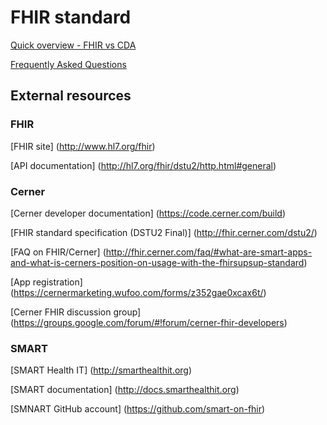# FHIR standard

[Quick overview - FHIR vs CDA](FHIR.md)

[Frequently Asked Questions](FAQ.md)

## External resources

### FHIR
[FHIR site]
(http://www.hl7.org/fhir)
	
[API documentation]
(http://hl7.org/fhir/dstu2/http.html#general)

### Cerner
[Cerner developer documentation]
(https://code.cerner.com/build)

[FHIR standard specification (DSTU2 Final)]
(http://fhir.cerner.com/dstu2/)

[FAQ on FHIR/Cerner]
(http://fhir.cerner.com/faq/#what-are-smart-apps-and-what-is-cerners-position-on-usage-with-the-fhirsupsup-standard)

[App registration]
(https://cernermarketing.wufoo.com/forms/z352gae0xcax6t/)

[Cerner FHIR discussion group]
(https://groups.google.com/forum/#!forum/cerner-fhir-developers)

### SMART
[SMART Health IT]
(http://smarthealthit.org)

[SMART documentation]
(http://docs.smarthealthit.org)

[SMNART GitHub account]
(https://github.com/smart-on-fhir)
